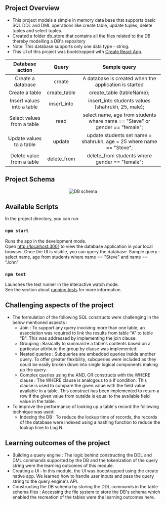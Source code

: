 ## Project Overview

* This project models a simple in memory data base that supports basic SQL DDL and DML operations like create table, update tuples, delete tuples and select tuples.<br>
* Created a folder db_store that contains all the files related to the DB thereby modelling a DB's repository<br>
* Note: This database supports only one data type - string.<br>
* This UI of this project was bootstrapped with [Create React App](https://github.com/facebook/create-react-app). 

| Database action | Query | Sample query |
| :------------: | :-------------: | :-------------: |
| Create a database | create | A database is created when the application is started |
| Create a table | create_table | create_table (tableName); |
| Insert values into a table | insert_into | insert_into students values (shahrukh, 25, male); |
| Select values from a table | read | select name, age from students where name == "Steve" or gender == "female"; |
| Update values to a table | update | update students set name = shahrukh, age = 25 where name == "Steve"; |
| Delete value from a table | delete_from | delete_from students where gender == "female"; |

## Project Schema

<p align="center">
  <img src="https://github.com/js-shashwath/Persistent-in-memory-database/blob/main/DBSchema.jpg" alt="DB schema"/>
</p>

## Available Scripts

In the project directory, you can run:

### `npm start`

Runs the app in the development mode.<br>
Open [http://localhost:3001](http://localhost:3001) to view the database application in your local browser.
Once the UI is visible, you can query the database. Sample query : select name, age from students where name == "Steve" and name == "John"

### `npm test`

Launches the test runner in the interactive watch mode.<br>
See the section about [running tests](https://facebook.github.io/create-react-app/docs/running-tests) for more information.

## Challenging aspects of the project

* The formulation of the following SQL constructs were challenging in the below mentioned aspects :
  * Join : To support any query involving more than one table, an association was required to link the results from table "A" to table "B". This was addressed by implementing the join clause.
  * Grouping : Basically to summarize a table's contents based on a particular attribute the group by clause was implemented.
  * Nested queries : Subqueries are embedded queries inside another query. To offer greater flexibility, subqueries were included as they could be easily broken down into single logical components making up the query.
  * Complex queries using the AND, OR constructs with the WHERE clause : The WHERE clause is analogous to a if condition. This clause is used to compare the given value with the field value available in a table. This construct has been implemented to return a row if the given value from outside is equal to the available field value in the table.
* To improve the performance of looking up a table's record the following technique was used:
  * Indexing the DB : To reduce the lookup time of records, the records of the database were indexed using a hashing function to reduce the lookup time to Log N.  

## Learning outcomes of the project

* Building a query engine : The logic behind constructing the DDL and DML commands supported by the DB and the tokenization of the query string were the learning outcomes of this module.
* Creating a UI : In this module, the UI was bootstrapped using the create native app. We learned how to handle user inputs and pass the query string to the query engine's API.
* Constructing the DB schema by storing the DDL commands in the table schema files : Accessing the file system to store the DB's schema which enabled the recreation of the tables were the learning outcomes here.
